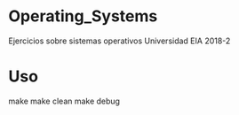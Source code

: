 # Operating_Systems
Ejercicios sobre sistemas operativos Universidad EIA 2018-2

# Uso

make
make clean
make debug
